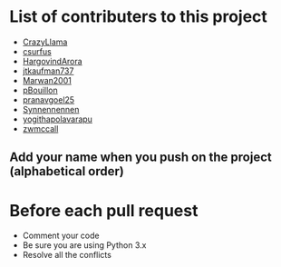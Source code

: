 # List of contributers to this project
* [CrazyLlama](https://github.com/CrazyLlama)
* [csurfus](https://github.com/csurfus)
* [HargovindArora](https://github.com/HargovindArora)
* [jtkaufman737](https://github.com/jtkaufman737)
* [Marwan2001](https://github.com/Marwan2001)
* [pBouillon](https://github.com/pBouillon)
* [pranavgoel25](https://github.com/pranavgoel25)
* [Synnennennen](https://github.com/Synnennennen)
* [yogithapolavarapu](https://github.com/yogithapolavarapu)
* [zwmccall](https://github.com/zwmccall)

## Add your name when you push on the project (alphabetical order)

# Before each pull request
* Comment your code
* Be sure you are using Python 3.x
* Resolve all the conflicts
